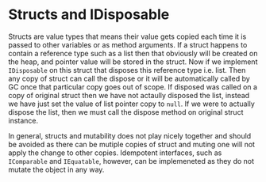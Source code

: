 # Structs and IDisposable

Structs are value types that means their value gets copied each time it is passed to other variables or as method arguments.
If a struct happens to contain a reference type such as a list then that obviously will be created on the heap, and pointer value will be 
stored in the struct. 
Now if we implement `IDisposable` on this struct that disposes this reference type i.e. list. Then any copy of struct can call the dispose or it will
be automatically called by GC once that particular copy goes out of scope. If disposed was called on a copy of original struct then we have not actaully disposed the list, instead we have just set the value of list pointer copy to `null`.
If we were to actually dispose the list, then we must call the dispose method on original struct instance.

In general, structs and mutability does not play nicely together and should be avoided as there can be mutiple copies of struct and muting one will not apply the change to other copies. Idempotent interfaces, such as `IComparable` and `IEquatable`, however, can be implemeneted as they do not mutate the object in any way.